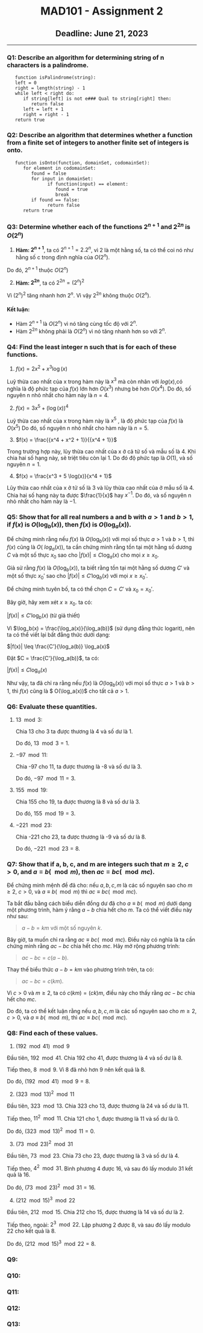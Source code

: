 <div align="center">
  <h1>MAD101 - Assignment 2</h1>
  <h2>Deadline: June 21, 2023</h2>
</div>

---

### Q1: Describe an algorithm for determining string of n characters is a palindrome.

```pseudo
   function isPalindrome(string):
   left = 0
   right = length(string) - 1
   while left < right do:
      if string[left] is not e### Qual to string[right] then:
         return false
      left = left + 1
      right = right - 1
   return true
```

### Q2: Describe an algorithm that determines whether a function from a finite set of integers to another finite set of integers is onto.

```pseudo
   function isOnto(function, domainSet, codomainSet):
      for element in codomainSet:
         found = false
         for input in domainSet:
               if function(input) == element:
                  found = true
                  break
         if found == false:
               return false
      return true
```

### Q3: Determine whether each of the functions ${2^{n + 1}}$ and $2^{2n}$ is $O(2^n)$

1. **Hàm: ${2^{n + 1}}$**, ta có ${2^{n + 1}} = {2.2^n}$, vì 2 là một hằng số, ta có thể coi nó như hằng số c trong định nghĩa của $O(2^n)$.

Do đó, ${2^{n+1}}$ thuộc ${O({2^n})}$

2. **Hàm: ${2^{2n}}$**, ta có ${2^{2n} = ({2^n})^2}$

Vì ${({2^n})^2}$ tăng nhanh hơn ${2^n}$. Vì vậy ${2^{2n}}$ không thuộc ${O(2^n)}$.

#### Kết luận:

- Hàm ${2^{n + 1}}$ là ${O(2^n)}$ vì nó tăng cùng tốc độ với ${2^n}$.
- Hàm ${2^{2n}}$ không phải là ${O(2^n)}$ vì nó tăng nhanh hơn so với ${2^n}$.

### Q4: Find the least integer n such that is for each of these functions.

1. $f(x) = 2x^2 + x^3 \log(x)$

Luỹ thừa cao nhất của x trong hàm này là ${x^3}$ mà còn nhân với $log(x)$,có nghĩa là độ phức tạp của $f(x)$ lớn hơn $O(x^3)$ nhưng bé hơn $O(x^4)$. Do đó, số nguyên n nhỏ nhất cho hàm này là ${n = 4}$.

2. $f(x) = 3x^5 + (\log(x))^4$

Luỹ thừa cao nhất của x trong hàm này là ${x^5}$ , là độ phức tạp của $f(x)$ là $O(x^5)$ Do đó, số nguyên n nhỏ nhất cho hàm này là ${n = 5}$.

3. $f(x) = \frac{{x^4 + x^2 + 1}}{{x^4 + 1}}$

Trong trường hợp này, lũy thừa cao nhất của x ở cả tử số và mẫu số là 4. Khi chia hai số hạng này, sẽ triệt tiêu còn lại 1. Do đó độ phức tạp là $O(1)$, và số nguyên $n=1$.

4. $f(x) = \frac{x^3 + 5 \log(x)}{x^4 + 1}$

Lũy thừa cao nhất của x ở tử số là 3 và lũy thừa cao nhất của ở mẫu số là 4. Chia hai số hạng này ta được $\frac{1}{x}$ hay $x^{-1}$. Do đó, và số nguyên n nhỏ nhất cho hàm này là $-1$.

### Q5: Show that for all real numbers a and b with $a > 1$ and $b > 1$, if $f(x)$ is ${O(\log_b(x))}$, then $f(x)$ is ${O(\log_a(x))}$.

Để chứng minh rằng nếu $f(x)$ là $O(\log_b(x))$ với mọi số thực $a > 1$ và $b > 1$, thì $f(x)$ cũng là $O(\ log_a(x))$, ta cần chứng minh rằng tồn tại một hằng số dương $C$ và một số thực $x_0$ sao cho $|f(x)| \leq C \log_a(x)$ cho mọi $x \geq x_0$.

Giả sử rằng $f(x)$ là $O(\log_b(x))$, ta biết rằng tồn tại một hằng số dương $C'$ và một số thực $x_0'$ sao cho $|f(x)| \leq C' \log_b(x)$ với mọi $x \geq x_0'$.

Để chứng minh tuyên bố, ta có thể chọn $C = C'$ và $x_0 = x_0'$.

Bây giờ, hãy xem xét $x \geq x_0$. ta có:

$|f(x)| \leq C' \log_b(x)$ (từ giả thiết)

Vì $\log_b(x) = \frac{\log_a(x)}{\log_a(b)}$ (sử dụng đẳng thức logarit), nên ta có thể viết lại bất đẳng thức dưới dạng:

$|f(x)| \leq \frac{C'}{\log_a(b)} \log_a(x)$

Đặt $C = \frac{C'}{\log_a(b)}$, ta có:

$|f(x)| \leq C \log_a(x)$

Như vậy, ta đã chỉ ra rằng nếu $f(x)$ là $O(\log_b(x))$ với mọi số thực $a > 1$ và $b > 1$, thì $f(x)$ cũng là $ O(\log_a(x))$ cho tất cả $a > 1$.

### Q6: Evaluate these quantities.

1. $13 \mod 3$:

   Chia 13 cho 3 ta được thương là 4 và số dư là 1.

   Do đó, $13 \mod 3 = 1$.

2. $-97 \mod 11$:

   Chia -97 cho 11, ta được thương là -8 và số dư là 3.

   Do đó, $-97 \mod 11 = 3$.

3. $155 \mod 19$:

   Chia 155 cho 19, ta được thương là 8 và số dư là 3.

   Do đó, $155 \mod 19 = 3$.

4. $-221 \mod 23$:

   Chia -221 cho 23, ta được thương là -9 và số dư là 8.

   Do đó, $-221 \mod 23 = 8$.

### Q7: Show that if a, b, c, and m are integers such that $m\geq 2$, $c > 0$, and $a \equiv b(\mod m)$, then $ac \equiv bc (\mod mc)$.

Để chứng minh mệnh đề đã cho: nếu $a, b, c, m$ là các số nguyên sao cho $m \geq 2$, $c > 0$, và $a \equiv b (\mod m)$ thì $ac \equiv bc (\mod mc)$.

Ta bắt đầu bằng cách biểu diễn đồng dư đã cho $a \equiv b (\mod m)$ dưới dạng một phương trình, hàm ý rằng $a - b$ chia hết cho $m$. Ta có thể viết điều này như sau:

> $a - b = km$ với một số nguyên $k$.

Bây giờ, ta muốn chỉ ra rằng $ac \equiv bc (\mod mc)$. Điều này có nghĩa là ta cần chứng minh rằng $ac - bc$ chia hết cho $mc$. Hãy mở rộng phương trình:

> $ac - bc = c(a - b)$.

Thay thế biểu thức $a - b = km$ vào phương trình trên, ta có:

> $ac - bc = c(km)$.

Vì $c > 0$ và $m \geq 2$, ta có $c(km) = (ck)m$, điều này cho thấy rằng $ac - bc$ chia hết cho $mc$.

Do đó, ta có thể kết luận rằng nếu $a, b, c, m$ là các số nguyên sao cho $m \geq 2$, $c > 0$, và $a \equiv b (\mod m)$, thì $ac \equiv bc (\mod mc)$.

### Q8: Find each of these values.

1. $(192 \mod 41) \mod 9$

Đầu tiên, $192 \mod 41$. Chia 192 cho 41, được thương là 4 và số dư là 8.

Tiếp theo, $8 \mod 9$. Vì 8 đã nhỏ hơn 9 nên kết quả là 8.

Do đó, $(192 \mod 41) \mod 9 = 8$.

2. $(323 \mod 13)^2 \mod 11$

Đầu tiên, $323 \mod 13$. Chia 323 cho 13, được thương là 24 và số dư là 11.

Tiếp theo, $11^2 \mod 11$. Chia 121 cho 1, được thương là 11 và số dư là 0.

Do đó, $(323 \mod 13)^2 \mod 11 = 0$.

3. $(73 \mod 23)^2 \mod 31$

Đầu tiên, $73 \mod 23$. Chia 73 cho 23, được thương là 3 và số dư là 4.

Tiếp theo, $4^2 \mod 31$. Bình phương 4 được 16, và sau đó lấy modulo 31 kết quả là 16.

Do đó, $(73 \mod 23)^2 \mod 31 = 16$.

4. $(212 \mod 15)^3 \mod 22$

Đầu tiên, $212 \mod 15$. Chia 212 cho 15, được thương là 14 và số dư là 2.

Tiếp theo, ngoài: $2^3 \mod 22$. Lập phương 2 được 8, và sau đó lấy modulo 22 cho kết quả là 8.

Do đó, $(212 \mod 15)^3 \mod 22 = 8$.

### Q9:

### Q10:

### Q11:

### Q12:

### Q13:
